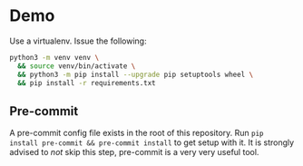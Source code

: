 # Demo


Use a virtualenv. Issue the following:
```bash
python3 -m venv venv \
  && source venv/bin/activate \
  && python3 -m pip install --upgrade pip setuptools wheel \
  && pip install -r requirements.txt
```


## Pre-commit

A pre-commit config file exists in the root of this repository. Run `pip install pre-commit && pre-commit install` to get
setup with it. It is strongly advised to *not* skip this step, pre-commit is a very very useful tool.
